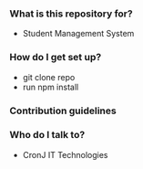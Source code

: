 

### What is this repository for? ###
* Student Management System


### How do I get set up? ###
* git clone repo
* run npm install 

### Contribution guidelines ###


### Who do I talk to? ###
* CronJ IT Technologies